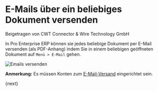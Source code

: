 <!-- add-breadcrumbs -->
# E-Mails über ein beliebiges Dokument versenden
<span class="text-muted contributed-by">Beigetragen von CWT Connector & Wire Technology GmbH</span>

In Pro Enterprise ERP können sie jedes beliebige Dokument per E-Mail versenden (als PDF-Anhang) indem Sie in einem beliebigen geöffneten Dokument auf `Menü > E-Mail` gehen.

<img class="screenshot" alt="Emails versenden" src="/docs/assets/img/setup/email/send-email.gif">

**Anmerkung:** Es müssen Konten zum [E-Mail-Versand](/docs/user/manual/de/setting-up/email/email-account.html) eingerichtet sein.

{next}
